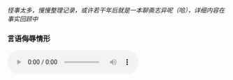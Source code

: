 *怪事太多，慢慢整理记录，或许若干年后就是一本聊斋志异呢（哈），详细内容在事实回顾中*







### 言语侮辱情形

<audio controls>
  <source src="media/12月20日，我这么一交，你找谁都不好使了，跟傻似的.mp3" type="audio/mp3">
  Your browser does not support the audio element.
</audio>
